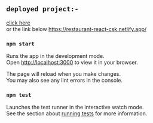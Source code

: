 ## `deployed project:-`
  [click here](https://restaurant-react-csk.netlify.app/) \
  or the link below
  https://restaurant-react-csk.netlify.app/

### `npm start`
Runs the app in the development mode.\
Open [http://localhost:3000](http://localhost:3000) to view it in your browser.

The page will reload when you make changes.\
You may also see any lint errors in the console.

### `npm test`
Launches the test runner in the interactive watch mode.\
See the section about [running tests](https://facebook.github.io/create-react-app/docs/running-tests) for more information.




